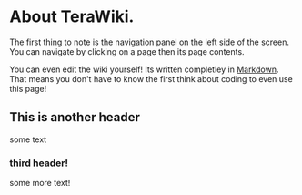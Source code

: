 <!-- TITLE: Home -->
<!-- SUBTITLE: A quick reference guide to all things TeraRecon -->

# About TeraWiki.
The first thing to note is the navigation panel on the left side of the screen. You can navigate by clicking on a page then its page contents.

You can even edit the wiki yourself! Its written completley in [Markdown](https://github.com/adam-p/markdown-here/wiki/Markdown-Cheatsheet "Markdown Cheat Sheet"). That means you don't have to know the first think about coding to even use this page!

## This is another header
some text

### third header!
some more text!